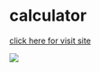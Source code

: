 # calculator

<a href="https://sanketvyadav.github.io/calculator">click here for visit site</a>

<img src="https://i.imgur.com/AUSVUtS.png">

